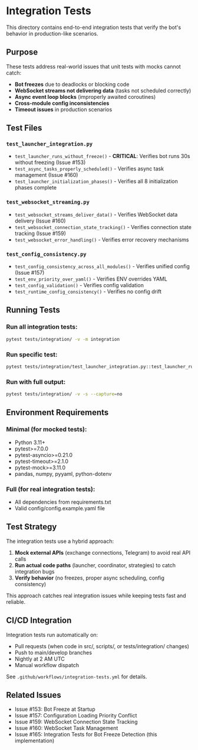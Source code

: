 # Integration Tests

This directory contains end-to-end integration tests that verify the bot's behavior in production-like scenarios.

## Purpose

These tests address real-world issues that unit tests with mocks cannot catch:
- **Bot freezes** due to deadlocks or blocking code
- **WebSocket streams not delivering data** (tasks not scheduled correctly)
- **Async event loop blocks** (improperly awaited coroutines)
- **Cross-module config inconsistencies**
- **Timeout issues** in production scenarios

## Test Files

### `test_launcher_integration.py`
- `test_launcher_runs_without_freeze()` - **CRITICAL**: Verifies bot runs 30s without freezing (Issue #153)
- `test_async_tasks_properly_scheduled()` - Verifies async task management (Issue #160)
- `test_launcher_initialization_phases()` - Verifies all 8 initialization phases complete

### `test_websocket_streaming.py`
- `test_websocket_streams_deliver_data()` - Verifies WebSocket data delivery (Issue #160)
- `test_websocket_connection_state_tracking()` - Verifies connection state tracking (Issue #159)
- `test_websocket_error_handling()` - Verifies error recovery mechanisms

### `test_config_consistency.py`
- `test_config_consistency_across_all_modules()` - Verifies unified config (Issue #157)
- `test_env_priority_over_yaml()` - Verifies ENV overrides YAML
- `test_config_validation()` - Verifies config validation
- `test_runtime_config_consistency()` - Verifies no config drift

## Running Tests

### Run all integration tests:
```bash
pytest tests/integration/ -v -m integration
```

### Run specific test:
```bash
pytest tests/integration/test_launcher_integration.py::test_launcher_runs_without_freeze -v -s
```

### Run with full output:
```bash
pytest tests/integration/ -v -s --capture=no
```

## Environment Requirements

### Minimal (for mocked tests):
- Python 3.11+
- pytest>=7.0.0
- pytest-asyncio>=0.21.0
- pytest-timeout>=2.1.0
- pytest-mock>=3.11.0
- pandas, numpy, pyyaml, python-dotenv

### Full (for real integration tests):
- All dependencies from requirements.txt
- Valid config/config.example.yaml file

## Test Strategy

The integration tests use a hybrid approach:
1. **Mock external APIs** (exchange connections, Telegram) to avoid real API calls
2. **Run actual code paths** (launcher, coordinator, strategies) to catch integration bugs
3. **Verify behavior** (no freezes, proper async scheduling, config consistency)

This approach catches real integration issues while keeping tests fast and reliable.

## CI/CD Integration

Integration tests run automatically on:
- Pull requests (when code in src/, scripts/, or tests/integration/ changes)
- Push to main/develop branches
- Nightly at 2 AM UTC
- Manual workflow dispatch

See `.github/workflows/integration-tests.yml` for details.

## Related Issues

- Issue #153: Bot Freeze at Startup
- Issue #157: Configuration Loading Priority Conflict
- Issue #159: WebSocket Connection State Tracking
- Issue #160: WebSocket Task Management
- Issue #165: Integration Tests for Bot Freeze Detection (this implementation)
